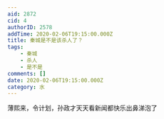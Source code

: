 ```yaml
---
aid: 2872
cid: 4
authorID: 2578
addTime: 2020-02-06T19:15:00.000Z
title: 秦城是不是该杀人了？
tags:
    - 秦城
    - 杀人
    - 是不是
comments: []
date: 2020-02-06T19:15:00.000Z
category: 水
---
```


薄熙来，令计划，孙政才天天看新闻都快乐出鼻涕泡了
